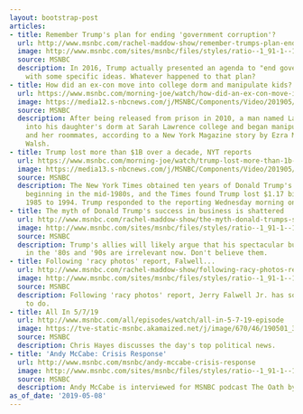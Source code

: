 ```yaml
---
layout: bootstrap-post
articles:
- title: Remember Trump's plan for ending 'government corruption'?
  url: http://www.msnbc.com/rachel-maddow-show/remember-trumps-plan-ending-government-corruption
  image: http://www.msnbc.com/sites/msnbc/files/styles/ratio--1_91-1--1200x630/public/gettyimages-518048510.jpg?itok=oynLVDa0
  source: MSNBC
  description: In 2016, Trump actually presented an agenda to "end government corruption"
    with some specific ideas. Whatever happened to that plan?
- title: How did an ex-con move into college dorm and manipulate kids?
  url: https://www.msnbc.com/morning-joe/watch/how-did-an-ex-con-move-into-college-dorm-and-manipulate-kids-59177541507
  image: https://media12.s-nbcnews.com/j/MSNBC/Components/Video/201905/n_mj_marcus_190508_1920x1080.nbcnews-fp-1200-630.jpg
  source: MSNBC
  description: After being released from prison in 2010, a man named Larry Ray moved
    into his daughter's dorm at Sarah Lawrence college and began manipulating her
    and her roommates, according to a New York Magazine story by Ezra Marcus and James
    Walsh.
- title: Trump lost more than $1B over a decade, NYT reports
  url: https://www.msnbc.com/morning-joe/watch/trump-lost-more-than-1b-over-a-decade-nyt-reports-59174469664
  image: https://media13.s-nbcnews.com/j/MSNBC/Components/Video/201905/n_mj_seven_190508_1920x1080.nbcnews-fp-1200-630.jpg
  source: MSNBC
  description: The New York Times obtained ten years of Donald Trump's tax information,
    beginning in the mid-1980s, and the Times found Trump lost $1.17 billion from
    1985 to 1994. Trump responded to the reporting Wednesday morning on Twitter.
- title: The myth of Donald Trump's success in business is shattered
  url: http://www.msnbc.com/rachel-maddow-show/the-myth-donald-trumps-success-business-shattered
  image: http://www.msnbc.com/sites/msnbc/files/styles/ratio--1_91-1--1200x630/public/poland_trump_070617.jpg-2012c.jpg?itok=0Gbr7oVa
  source: MSNBC
  description: Trump's allies will likely argue that his spectacular business failures
    in the '80s and '90s are irrelevant now. Don't believe them.
- title: Following 'racy photos' report, Falwell...
  url: http://www.msnbc.com/rachel-maddow-show/following-racy-photos-report-falwell-has-some-explaining-do
  image: http://www.msnbc.com/sites/msnbc/files/styles/ratio--1_91-1--1200x630/public/gettyimages-488185122.jpg?itok=ZluWutcS
  source: MSNBC
  description: Following 'racy photos' report, Jerry Falwell Jr. has some explaining
    to do.
- title: All In 5/7/19
  url: http://www.msnbc.com/all/episodes/watch/all-in-5-7-19-episode
  image: https://tve-static-msnbc.akamaized.net/j/image/670/46/190501_3949006_All_In_5_7_19_anvver_4_800x450_1518971971872.video_1067x600.jpg
  source: MSNBC
  description: Chris Hayes discusses the day's top political news.
- title: 'Andy McCabe: Crisis Response'
  url: http://www.msnbc.com/msnbc/andy-mccabe-crisis-response
  image: http://www.msnbc.com/sites/msnbc/files/styles/ratio--1_91-1--1200x630/public/article-teasers/190219-andrew-mccabe-mc-1155_04401f0d53268a4039c48c3ae5c5af73.jpeg?itok=EdPNIcXs
  source: MSNBC
  description: Andy McCabe is interviewed for MSNBC podcast The Oath by Chuck Rosenberg.
as_of_date: '2019-05-08'
---
```


